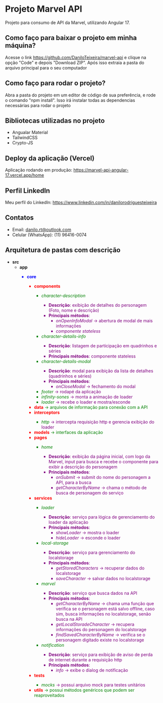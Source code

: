 # Projeto Marvel API

Projeto para consumo de API da Marvel, utilizando Angular 17.

## Como faço para baixar o projeto em minha máquina?

Acesse o link https://github.com/DaniloTeixeira/marvel-api e clique na opção "Code" e depois "Download ZIP". Após isso extraia a pasta do arquivo principal para o seu computador

## Como faço para rodar o projeto?

Abra a pasta do projeto em um editor de código de sua preferência, e rode o comando "npm install". Isso irá instalar todas as dependencias necessárias para rodar o projeto

## Bibliotecas utilizadas no projeto

- Angualar Material
- TailwindCSS
- Crypto-JS

## Deploy da aplicação (Vercel)

Aplicação rodando em produção: https://marvel-api-angular-17.vercel.app/home

## Perfil LinkedIn

Meu perfil do LinkedIn: https://www.linkedin.com/in/danilorodriguesteixeira

## Contatos

- Email: danilo.rt@outlook.com
- Celular (WhatsApp): (11) 96416-0074

## Arquitetura de pastas com descrição

- **src**
  - **app** <span style="color:blue">
    - **core** <span style="color:red">
      - **components** <span style="color:green">
        - *character-description* <span style="color:purple">
          - **Descrição**: exibição de detalhes do personagem (Foto, nome e descrição)
          - **Principais métodos**:
            - *onOpenInfoModal* → abertura de modal de mais informações
            - *componente stateless*
        - *character-details-info* <span style="color:purple">
          - **Descrição**: listagem de participação em quadrinhos e séries
          - **Principais métodos**: componente stateless
        - *character-details-modal* <span style="color:purple">
          - **Descrição**: modal para exibição da lista de detalhes (quadrinhos e séries)
          - **Principais métodos**:
            - *onCloseModal* → fechamento do modal
        - *footer* <span style="color:purple">→ rodapé da aplicação
        - *infinity-sones* <span style="color:purple">→ monta a animação de loader
        - *loader* <span style="color:purple">→ recebe o loader e mostra/esconde
      - **data** <span style="color:green">→ arquivos de informação para conexão com a API
      - **interceptors** <span style="color:green">
        - *http* <span style="color:purple">→ intercepta requisição http e gerencia exibição do loader
      - **models** <span style="color:green">→ interfaces da aplicação
      - **pages** <span style="color:green">
        - *home* <span style="color:purple">
          - **Descrição**: exibição da página inicial, com logo da Marvel, input para busca e recebe o componente para exibir a descrição do personagem
          - **Principais métodos**:
            - *onSubmit* → submit do nome do personagem a API, para a busca
            - *getCharacterByName* → chama o método de busca de personagem do serviço
      - **services** <span style="color:green">
        - *loader* <span style="color:purple">
          - **Descrição**: serviço para lógica de gerenciamento do loader da aplicação
          - **Principais métodos**:
            - *showLoader* → mostra o loader
            - *hideLoader* → esconde o loader
        - *local-storage* <span style="color:purple">
          - **Descrição**: serviço para gerenciamento do localstorage
          - **Principais métodos**:
            - *getStoredCharacters* → recuperar dados do localstorage
            - *saveCharacter* → salvar dados no localstorage
        - *marvel* <span style="color:purple">
          - **Descrição**: serviço que busca dados na API
          - **Principais métodos**:
            - *getCharacterByName* → chama uma função que verifica se o personagem está salvo offline, caso sim, busca informações no localstorage, senão busca na API
            - *getLocalStoradeCharacter* → recupera informações do personagem do localstorage
            - *findSavedCharacterByName* → verifica se o personagem digitado existe no localstorage
        - *notification* <span style="color:purple">
          - **Descrição**: serviço para exibição de aviso de perda de internet durante a requisição http
          - **Principais métodos**:
            - *info* → exibe o dialog de notificação
      - **tests** <span style="color:green">
        - *mocks* <span style="color:purple">→ possui arquivo mock para testes unitários
      - **utils** <span style="color:green">→ possui métodos genéricos que podem ser reaproveitados
